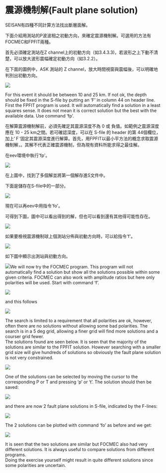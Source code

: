 # 震源機制解\(Fault plane solution\)

SEISAN有四種不同計算方法找出斷層面解。

下面介紹用測站的P波波相之初動方向，來確定震源機制解。可選用的方法有FOCMEC和FPFIT兩種。

首先必須確定測站在Z channel上的初動方向（如3.4.3.3\)，若波形之上下動不清楚，可以放大波形震幅確定初動方向（如3.2.2）。

在下面的圖例中，ASK 測站的 Z channel，放大時間視窗與震幅後，可以明確地判別出初動方向。

![](/assets/seisan-tutorial-045.png)

For this event it should be between 10 and 25 km. If not ok, the depth should be fixed in the S-file by putting an ‘F’ in column 44 on header line.  
 First the FPFIT program is used. It will automatically find a solution in a least squares sense. It does not mean it is correct solution but the best with the available data. Use command ‘fp’.

在解算震源機制解前，必須先確定其震源深度不為 0 或 負值。如範例之震源深度應在 10 - 25 km之間。若可確認深度，可以在 S-file 的 header 的第 44個欄位，加上’Ｆ‘固定其震源深度進行解算。首先，用FPFIT以最小平方法的概念求取震源機制解，。其解不代表正確震源機制，但為現有資料所能求得之最佳解。

在eev環境中執行'fp'。

![](/assets/seisan-tutorial-046.png)

在上圖中，找到了多個解並將第一個解存進S文件中。

下面是儲存在S-file中的一部分。

![](/assets/seisan-tutorial-047.png)

現在可以再eev中用指令'fo'。

可得到下圖，圖中可以看出得到的解，但也可以看到還有其他得可能性存在。

![](/assets/seisan-tutorial-048.png)

如果要檢視震源機制球上個測站分佈與初動方向時，可以給指令'f'。

![](/assets/seisan-tutorial-049.png)

如下圖中顯示出測站與初動方向。

![](/assets/seisan-tutorial-050.png)We will now try the FOCMEC program. This program will not automatically find a solution but show all the solutions possible within some given criteria. FOCMEC can also work with amplitude ratios but here only polarities will be used. Start with command ‘f’.

![](/assets/seisan-tutorial-051.png)

and this follows

![](/assets/seisan-tutorial-052.png)

The search is limited to a requirement that all polarities are ok, however, often there are no solutions without allowing some bad polarities. The search is in a 5 deg grid, allowing a finer grid will find more solutions and a courser grid fewer.  
 The solutions found are seen below. It is seen that the majority of the solutions are similar to the FPFIT solution. However searching with a smaller grid size will give hundreds of solutions so obviously the fault plane solution is not very constrained.

![](/assets/seisan-tutorial-053.png)

One of the solutions can be selected by moving the cursor to the corresponding P or T and pressing ‘p’ or ‘t’. The solution should then be saved:

![](/assets/seisan-tutorial-054.png)

and there are now 2 fault plane solutions in S-file, indicated by the F-lines:

![](/assets/seisan-tutorial-055.png)

The 2 solutions can be plotted with command ‘fo’ as before and we get:

![](/assets/seisan-tutorial-056.png)

It is seen that the two solutions are similar but FOCMEC also had very different solutions. It is always useful to compare solutions from different programs.  
 Doing the exercise yourself might result in quite different solutions since some polarities are uncertain.

